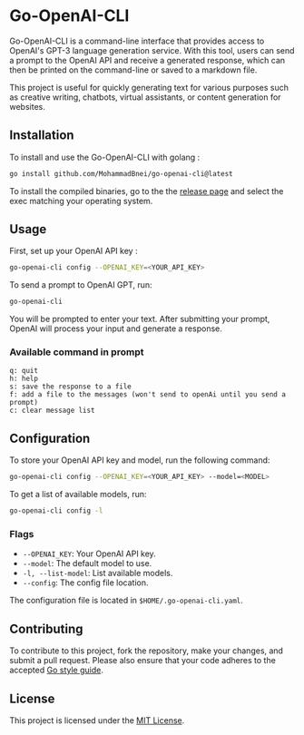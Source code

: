 # Go-OpenAI-CLI

Go-OpenAI-CLI is a command-line interface that provides access to OpenAI's GPT-3 language generation service. With this tool, users can send a prompt to the OpenAI API and receive a generated response, which can then be printed on the command-line or saved to a markdown file. 

This project is useful for quickly generating text for various purposes such as creative writing, chatbots, virtual assistants, or content generation for websites. 

## Installation

To install and use the Go-OpenAI-CLI with golang :

```sh
go install github.com/MohammadBnei/go-openai-cli@latest
```

To install the compiled binaries, go to the the [release page](https://github.com/MohammadBnei/go-openai-cli/releases/) and select the exec matching your operating system. 

## Usage

First, set up your OpenAI API key :
```sh
go-openai-cli config --OPENAI_KEY=<YOUR_API_KEY>
```

To send a prompt to OpenAI GPT, run:
```sh
go-openai-cli
```

You will be prompted to enter your text. After submitting your prompt, OpenAI will process your input and generate a response.

### Available command in prompt 
```
q: quit
h: help
s: save the response to a file
f: add a file to the messages (won't send to openAi until you send a prompt)
c: clear message list
```

## Configuration

To store your OpenAI API key and model, run the following command:
```sh
go-openai-cli config --OPENAI_KEY=<YOUR_API_KEY> --model=<MODEL>
```

To get a list of available models, run:
```sh
go-openai-cli config -l
```

### Flags
- `--OPENAI_KEY`: Your OpenAI API key.
- `--model`: The default model to use.
- `-l, --list-model`: List available models.
- `--config`: The config file location.

The configuration file is located in `$HOME/.go-openai-cli.yaml`.

## Contributing

To contribute to this project, fork the repository, make your changes, and submit a pull request. Please also ensure that your code adheres to the accepted [Go style guide](https://golang.org/doc/effective_go.html). 

## License

This project is licensed under the [MIT License](https://opensource.org/licenses/MIT).